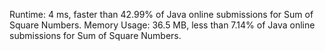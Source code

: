 Runtime: 4 ms, faster than 42.99% of Java online submissions for Sum of Square Numbers.
Memory Usage: 36.5 MB, less than 7.14% of Java online submissions for Sum of Square Numbers.
